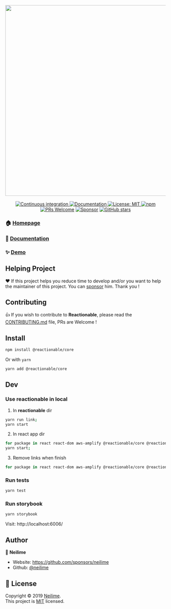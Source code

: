 <p align="center">
  <a href="/" target="_blank"><img src="https://repository-images.githubusercontent.com/215304880/02830f80-f11d-11e9-893a-20a50b13e17c" width="600"></a>
  <br/><br/>
  <a href="https://github.com/reactionable/reactionable/actions?query=workflow%3A%22Continuous+Integration%22" target="_blank">
    <img alt="Continuous integration" src="https://github.com/reactionable/reactionable/workflows/Continuous%20Integration/badge.svg">
  </a>
  <a href="https://reactionable.github.io/reactionable/docs" target="_blank">
    <img alt="Documentation" src="https://img.shields.io/badge/documentation-yes-brightgreen.svg" />
  </a>
  <a href="https://github.com/reactionable/reactionable/blob/master/LICENSE" target="_blank">
    <img alt="License: MIT" src="https://img.shields.io/badge/License-MIT-yellow.svg" />
  </a>
  <a href="https://www.npmjs.com/search?q=%40reactionable" target="_blank">  
    <img alt="npm" src="https://img.shields.io/npm/v/@reactionable/core">
  </a>
  <a href="CONTRIBUTING.md" target="_blank"><img src="https://img.shields.io/badge/PRs-welcome-brightgreen.svg" alt="PRs Welcome"></a>
  <a href="https://github.com/sponsors/neilime"><img src="https://img.shields.io/badge/%E2%9D%A4-Sponsor-ff69b4" alt="Sponsor"></a>
  <a href="https://github.com/reactionable/reactionable"><img alt="GitHub stars" src="https://img.shields.io/github/stars/reactionable/reactionable?logo=github"></a>
</p>

### 🏠 [Homepage](https://reactionable.github.io/reactionable/)

### 📖 [Documentation](https://reactionable.github.io/reactionable/docs)

### ✨ [Demo](https://reactionable.github.io/reactionable/storybook)

## Helping Project

❤️ If this project helps you reduce time to develop and/or you want to help the maintainer of this project. You can [sponsor](https://github.com/sponsors/neilime) him. Thank you !

## Contributing

👍 If you wish to contribute to **Reactionable**, please read the [CONTRIBUTING.md](CONTRIBUTING.md) file, PRs are Welcome !

## Install

```sh
npm install @reactionable/core
```

Or with `yarn`

```sh
yarn add @reactionable/core
```

## Dev

### Use reactionable in local

1. In **reactionable** dir

```bash
yarn run link;
yarn start
```

2. In react app dir

```bash
for package in react react-dom aws-amplify @reactionable/core @reactionable/ui-bootstrap @reactionable/amplify; do yarn link $package; done;
yarn start;
```

3. Remove links when finish

```bash
for package in react react-dom aws-amplify @reactionable/core @reactionable/ui-bootstrap @reactionable/amplify; do yarn unlink $package; done;
```

### Run tests

```sh
yarn test
```

### Run storybook

```sh
yarn storybook
```

Visit: http://localhost:6006/

## Author

👤 **Neilime**

- Website: https://github.com/sponsors/neilime
- Github: [@neilime](https://github.com/neilime)

## 📝 License

Copyright © 2019 [Neilime](https://github.com/neilime).<br />
This project is [MIT](https://github.com/reactionable/reactionable/blob/master/LICENSE) licensed.

